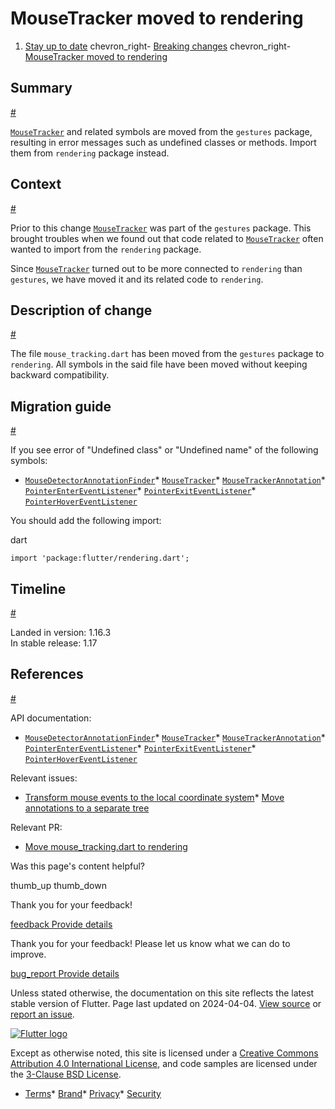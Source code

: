 MouseTracker moved to rendering
===============================

1. [Stay up to date](/release) chevron\_right- [Breaking changes](/release/breaking-changes) chevron\_right- [MouseTracker moved to rendering](/release/breaking-changes/mouse-tracker-moved-to-rendering)

Summary
-------

[#](#summary)

[`MouseTracker`](https://api.flutter.dev/flutter/gestures/MouseTracker-class.html) and related symbols are moved from the `gestures` package, resulting in error messages such as undefined classes or methods. Import them from `rendering` package instead.

Context
-------

[#](#context)

Prior to this change [`MouseTracker`](https://api.flutter.dev/flutter/gestures/MouseTracker-class.html) was part of the `gestures` package. This brought troubles when we found out that code related to [`MouseTracker`](https://api.flutter.dev/flutter/gestures/MouseTracker-class.html) often wanted to import from the `rendering` package.

Since [`MouseTracker`](https://api.flutter.dev/flutter/gestures/MouseTracker-class.html) turned out to be more connected to `rendering` than `gestures`, we have moved it and its related code to `rendering`.

Description of change
---------------------

[#](#description-of-change)

The file `mouse_tracking.dart` has been moved from the `gestures` package to `rendering`. All symbols in the said file have been moved without keeping backward compatibility.

Migration guide
---------------

[#](#migration-guide)

If you see error of "Undefined class" or "Undefined name" of the following symbols:

* [`MouseDetectorAnnotationFinder`](https://api.flutter.dev/flutter/gestures/MouseDetectorAnnotationFinder.html)* [`MouseTracker`](https://api.flutter.dev/flutter/gestures/MouseTracker-class.html)* [`MouseTrackerAnnotation`](https://api.flutter.dev/flutter/gestures/MouseTrackerAnnotation-class.html)* [`PointerEnterEventListener`](https://api.flutter.dev/flutter/gestures/PointerEnterEventListener.html)* [`PointerExitEventListener`](https://api.flutter.dev/flutter/gestures/PointerExitEventListener.html)* [`PointerHoverEventListener`](https://api.flutter.dev/flutter/gestures/PointerHoverEventListener.html)

You should add the following import:

dart

```
import 'package:flutter/rendering.dart';
```

Timeline
--------

[#](#timeline)

Landed in version: 1.16.3  
 In stable release: 1.17

References
----------

[#](#references)

API documentation:

* [`MouseDetectorAnnotationFinder`](https://api.flutter.dev/flutter/gestures/MouseDetectorAnnotationFinder.html)* [`MouseTracker`](https://api.flutter.dev/flutter/gestures/MouseTracker-class.html)* [`MouseTrackerAnnotation`](https://api.flutter.dev/flutter/gestures/MouseTrackerAnnotation-class.html)* [`PointerEnterEventListener`](https://api.flutter.dev/flutter/gestures/PointerEnterEventListener.html)* [`PointerExitEventListener`](https://api.flutter.dev/flutter/gestures/PointerExitEventListener.html)* [`PointerHoverEventListener`](https://api.flutter.dev/flutter/gestures/PointerHoverEventListener.html)

Relevant issues:

* [Transform mouse events to the local coordinate system](https://github.com/flutter/flutter/issues/33675)* [Move annotations to a separate tree](https://github.com/flutter/flutter/issues/49568)

Relevant PR:

* [Move mouse\_tracking.dart to rendering](https://github.com/flutter/flutter/pull/52781)

Was this page's content helpful?

thumb\_up thumb\_down

Thank you for your feedback!

 [feedback Provide details](https://github.com/flutter/website/issues/new?template=1_page_issue.yml&&page-url=https://docs.flutter.dev/release/breaking-changes/mouse-tracker-moved-to-rendering/&page-source=https://github.com/flutter/website/tree/main/src/content/release/breaking-changes/mouse-tracker-moved-to-rendering.md)

Thank you for your feedback! Please let us know what we can do to improve.

 [bug\_report Provide details](https://github.com/flutter/website/issues/new?template=1_page_issue.yml&&page-url=https://docs.flutter.dev/release/breaking-changes/mouse-tracker-moved-to-rendering/&page-source=https://github.com/flutter/website/tree/main/src/content/release/breaking-changes/mouse-tracker-moved-to-rendering.md)

Unless stated otherwise, the documentation on this site reflects the latest stable version of Flutter. Page last updated on 2024-04-04. [View source](https://github.com/flutter/website/tree/main/src/content/release/breaking-changes/mouse-tracker-moved-to-rendering.md) or [report an issue](https://github.com/flutter/website/issues/new?template=1_page_issue.yml&&page-url=https://docs.flutter.dev/release/breaking-changes/mouse-tracker-moved-to-rendering/&page-source=https://github.com/flutter/website/tree/main/src/content/release/breaking-changes/mouse-tracker-moved-to-rendering.md "Report an issue with this page").

[![Flutter logo](/assets/images/branding/flutter/logo+text/horizontal/white.svg)](https://flutter.dev)

Except as otherwise noted, this site is licensed under a [Creative Commons Attribution 4.0 International License](https://creativecommons.org/licenses/by/4.0/), and code samples are licensed under the [3-Clause BSD License](https://opensource.org/licenses/BSD-3-Clause).

* [Terms](/tos "Terms of use")* [Brand](/brand "Brand usage guidelines")* [Privacy](https://policies.google.com/privacy "Privacy policy")* [Security](/security "Security philosophy and practices")

   